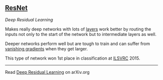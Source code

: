 ## [ResNet](#resnet)
*Deep Residual Learning*

Makes really deep networks with lots of [layers](#layer) work better by routing the inputs not only to the start of the network but to intermediate layers as well.

Deeper networks perform well but are tough to train and can suffer from [vanishing gradients](#vanishing-gradients) when they get larger.

This type of network won 1st place in classification at [ILSVRC](#ilsvrc) 2015.

---
Read [Deep Residual Learning](https://arxiv.org/abs/1512.03385) on arXiv.org